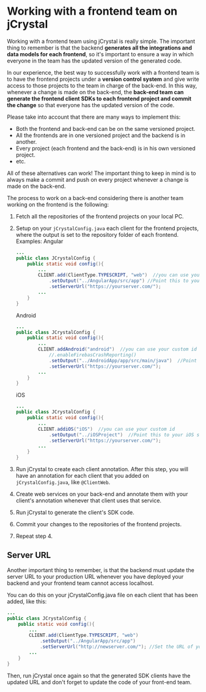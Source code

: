 # Working with a frontend team on jCrystal

Working with a frontend team using jCrystal is really simple. The important thing to remember is that the backend **generates all the integrations and data models for each frontend**, so it's important to ensure a way in which everyone in the team has the updated version of the generated code. 

In our experience, the best way to successfully work with a frontend team is to have the frontend projects under a **version control system** and give write access to those projects to the team in charge of the back-end. In this way, whenever a change is made on the back-end, the **back-end team can generate the frontend client SDKs to each frontend project and commit the change** so that everyone has the updated version of the code. 

Please take into account that there are many ways to implement this: 
- Both the frontend and back-end can be on the same versioned project.
- All the frontends are in one versioned project and the backend is in another.
- Every project (each frontend and the back-end) is in his own versioned project. 
- etc.

All of these alternatives can work! The important thing to keep in mind is to always make a commit and push on every project whenever a change is made on the back-end.

The process to work on a back-end considering there is another team working on the frontend is the following:

1. Fetch all the repositories of the frontend projects on your local PC.
2. Setup on your `jCrystalConfig.java` each client for the frontend projects, where the output is set to the repository folder of each frontend. Examples:
    Angular
    ```java
    ...
    public class JCrystalConfig {
        public static void config(){
            ...
            CLIENT.add(ClientType.TYPESCRIPT, "web")  //you can use your custom id
                .setOutput("../AngularApp/src/app") //Point this to your angular project src folder
                .setServerUrl("https://yourserver.com/");
            ...
        }
    }
    ```
    Android
    ```java
    ...
    public class JCrystalConfig {
        public static void config(){
            ...
            CLIENT.addAndroid("android")  //you can use your custom id
                //.enableFirebasCrashReporting()
                .setOutput("../AndroidApp/app/src/main/java")  //Point this to your android project src folder
                .setServerUrl("https://yourserver.com/");
            ...
        }
    }
    ```

    iOS
    ```java
    ...
    public class JCrystalConfig {
        public static void config(){
            ...
            CLIENT.addiOS("iOS")  //you can use your custom id
                .setOutput("../iOSProject")  //Point this to your iOS src folder
                .setServerUrl("https://yourserver.com/");
            ...
        }
    }
    ```


3. Run jCrystal to create each client annotation. After this step, you will have an annotation for each client that you added on  `jCrystalConfig.java`, like `@ClientWeb`.

4. Create web services on your back-end and annotate them with your client's annotation whenever that client uses that service.

5. Run jCrystal to generate the client's SDK code.
6. Commit your changes to the repositories of the frontend projects.
7. Repeat step 4.

## Server URL

Another important thing to remember, is that the backend must update the server URL to your production URL whenever you have deployed your backend and your frontend team cannot access localhost.

You can do this on your jCrystalConfig.java file on each client that has been added, like this:

```java
...
public class JCrystalConfig {
    public static void config(){
        ...
        CLIENT.add(ClientType.TYPESCRIPT, "web")
            .setOutput("../AngularApp/src/app")
            .setServerUrl("http://newserver.com/"); //Set the URL of your server
        ...
    }
}
```

Then, run jCrystal once again so that the generated SDK clients have the updated URL and don't forget to update the code of your front-end team.